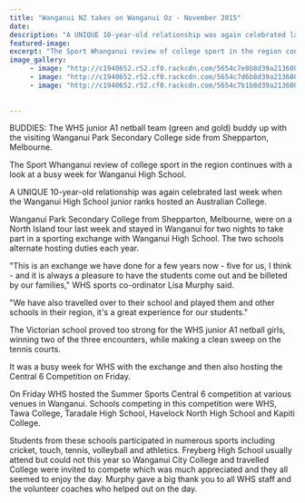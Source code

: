 ```yaml
---
title: "Wanganui NZ takes on Wanganui Oz - November 2015"
date: 
description: "A UNIQUE 10-year-old relationship was again celebrated last week when the Wanganui High School junior ranks hosted an Australian College, Wanganui Chronicle article on 25/11/15..."
featured-image: 
excerpt: "The Sport Whanganui review of college sport in the region continues with a look at a busy week for Wanganui High School. A UNIQUE 10-year-old relationship was again celebrated last week when the Wanganui High School junior ranks hosted an Australian College, Wanganui Chronicle article on 25/11/15..."
image_gallery:
     - image: "http://c1940652.r52.cf0.rackcdn.com/5654c7e8b8d39a213600227c/Boys-bowling-whs-4.jpg"
     - image: "http://c1940652.r52.cf0.rackcdn.com/5654c7d6b8d39a213600227a/girls-relay-8.jpg"
     - image: "http://c1940652.r52.cf0.rackcdn.com/5654c7b1b8d39a2136002278/Boys-12.jpg"
	
	
---
```


<p><span>BUDDIES: The WHS junior A1 netball team (green and gold) buddy up with the visiting Wanganui Park Secondary College side from Shepparton, Melbourne.</span></p>
<p><span>The Sport Whanganui review of college sport in the region continues with a look at a busy week for Wanganui High School.</span></p>
<p>A UNIQUE 10-year-old relationship was again celebrated last week when the Wanganui High School junior ranks hosted an Australian College.</p>
<p>Wanganui Park Secondary College from Shepparton, Melbourne, were on a North Island tour last week and stayed in Wanganui for two nights to take part in a sporting exchange with Wanganui High School. The two schools alternate hosting duties each year.</p>
<p>"This is an exchange we have done for a few years now - five for us, I think - and it is always a pleasure to have the students come out and be billeted by our families," WHS sports co-ordinator Lisa Murphy said.</p>
<p>"We have also travelled over to their school and played them and other schools in their region, it's a great experience for our students."</p>
<p>The Victorian school proved too strong for the WHS junior A1 netball girls, winning two of the three encounters, while making a clean sweep on the tennis courts.</p>
<p>It was a busy week for WHS with the exchange and then also hosting the Central 6 Competition on Friday.</p>
<p>On Friday WHS hosted the Summer Sports Central 6 competition at various venues in Wanganui. Schools competing in this competition were WHS, Tawa College, Taradale High School, Havelock North High School and Kapiti College.</p>
<p>Students from these schools participated in numerous sports including cricket, touch, tennis, volleyball and athletics. Freyberg High School usually attend but could not this year so Wanganui City College and travelled College were invited to compete which was much appreciated and they all seemed to enjoy the day. Murphy gave a big thank you to all WHS staff and the volunteer coaches who helped out on the day.</p>

